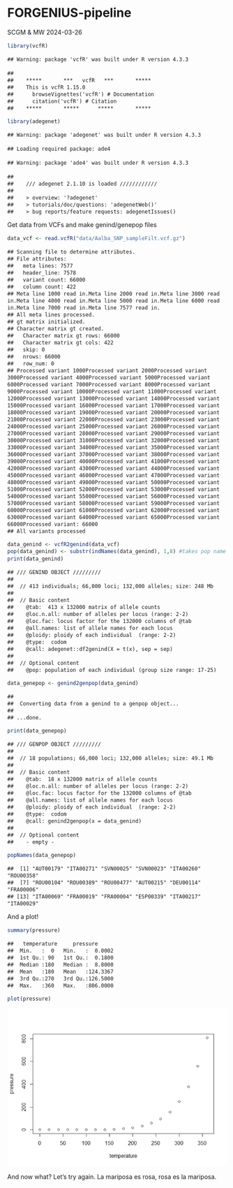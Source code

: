 FORGENIUS-pipeline
================
SCGM & MW
2024-03-26

``` r
library(vcfR)
```

    ## Warning: package 'vcfR' was built under R version 4.3.3

    ## 
    ##    *****       ***   vcfR   ***       *****
    ##    This is vcfR 1.15.0 
    ##      browseVignettes('vcfR') # Documentation
    ##      citation('vcfR') # Citation
    ##    *****       *****      *****       *****

``` r
library(adegenet)
```

    ## Warning: package 'adegenet' was built under R version 4.3.3

    ## Loading required package: ade4

    ## Warning: package 'ade4' was built under R version 4.3.3

    ## 
    ##    /// adegenet 2.1.10 is loaded ////////////
    ## 
    ##    > overview: '?adegenet'
    ##    > tutorials/doc/questions: 'adegenetWeb()' 
    ##    > bug reports/feature requests: adegenetIssues()

Get data from VCFs and make genind/genepop files

``` r
data_vcf <- read.vcfR("data/Aalba_SNP_sampleFilt.vcf.gz")
```

    ## Scanning file to determine attributes.
    ## File attributes:
    ##   meta lines: 7577
    ##   header_line: 7578
    ##   variant count: 66000
    ##   column count: 422
    ## Meta line 1000 read in.Meta line 2000 read in.Meta line 3000 read in.Meta line 4000 read in.Meta line 5000 read in.Meta line 6000 read in.Meta line 7000 read in.Meta line 7577 read in.
    ## All meta lines processed.
    ## gt matrix initialized.
    ## Character matrix gt created.
    ##   Character matrix gt rows: 66000
    ##   Character matrix gt cols: 422
    ##   skip: 0
    ##   nrows: 66000
    ##   row_num: 0
    ## Processed variant 1000Processed variant 2000Processed variant 3000Processed variant 4000Processed variant 5000Processed variant 6000Processed variant 7000Processed variant 8000Processed variant 9000Processed variant 10000Processed variant 11000Processed variant 12000Processed variant 13000Processed variant 14000Processed variant 15000Processed variant 16000Processed variant 17000Processed variant 18000Processed variant 19000Processed variant 20000Processed variant 21000Processed variant 22000Processed variant 23000Processed variant 24000Processed variant 25000Processed variant 26000Processed variant 27000Processed variant 28000Processed variant 29000Processed variant 30000Processed variant 31000Processed variant 32000Processed variant 33000Processed variant 34000Processed variant 35000Processed variant 36000Processed variant 37000Processed variant 38000Processed variant 39000Processed variant 40000Processed variant 41000Processed variant 42000Processed variant 43000Processed variant 44000Processed variant 45000Processed variant 46000Processed variant 47000Processed variant 48000Processed variant 49000Processed variant 50000Processed variant 51000Processed variant 52000Processed variant 53000Processed variant 54000Processed variant 55000Processed variant 56000Processed variant 57000Processed variant 58000Processed variant 59000Processed variant 60000Processed variant 61000Processed variant 62000Processed variant 63000Processed variant 64000Processed variant 65000Processed variant 66000Processed variant: 66000
    ## All variants processed

``` r
data_genind <- vcfR2genind(data_vcf)
pop(data_genind) <- substr(indNames(data_genind), 1,8) #takes pop name from the first 8 digits of sample name, e.g. AUT00215
print(data_genind)
```

    ## /// GENIND OBJECT /////////
    ## 
    ##  // 413 individuals; 66,000 loci; 132,000 alleles; size: 248 Mb
    ## 
    ##  // Basic content
    ##    @tab:  413 x 132000 matrix of allele counts
    ##    @loc.n.all: number of alleles per locus (range: 2-2)
    ##    @loc.fac: locus factor for the 132000 columns of @tab
    ##    @all.names: list of allele names for each locus
    ##    @ploidy: ploidy of each individual  (range: 2-2)
    ##    @type:  codom
    ##    @call: adegenet::df2genind(X = t(x), sep = sep)
    ## 
    ##  // Optional content
    ##    @pop: population of each individual (group size range: 17-25)

``` r
data_genepop <- genind2genpop(data_genind)
```

    ## 
    ##  Converting data from a genind to a genpop object... 
    ## 
    ## ...done.

``` r
print(data_genepop)
```

    ## /// GENPOP OBJECT /////////
    ## 
    ##  // 18 populations; 66,000 loci; 132,000 alleles; size: 49.1 Mb
    ## 
    ##  // Basic content
    ##    @tab:  18 x 132000 matrix of allele counts
    ##    @loc.n.all: number of alleles per locus (range: 2-2)
    ##    @loc.fac: locus factor for the 132000 columns of @tab
    ##    @all.names: list of allele names for each locus
    ##    @ploidy: ploidy of each individual  (range: 2-2)
    ##    @type:  codom
    ##    @call: genind2genpop(x = data_genind)
    ## 
    ##  // Optional content
    ##    - empty -

``` r
popNames(data_genepop)
```

    ##  [1] "AUT00179" "ITA00271" "SVN00025" "SVN00023" "ITA00260" "ROU00358"
    ##  [7] "ROU00104" "ROU00389" "ROU00477" "AUT00215" "DEU00114" "FRA00006"
    ## [13] "ITA00069" "FRA00019" "FRA00004" "ESP00339" "ITA00217" "ITA00029"

And a plot!

``` r
summary(pressure)
```

    ##   temperature     pressure       
    ##  Min.   :  0   Min.   :  0.0002  
    ##  1st Qu.: 90   1st Qu.:  0.1800  
    ##  Median :180   Median :  8.8000  
    ##  Mean   :180   Mean   :124.3367  
    ##  3rd Qu.:270   3rd Qu.:126.5000  
    ##  Max.   :360   Max.   :806.0000

``` r
plot(pressure)
```

![](FORGENIUS-pipeline_files/figure-gfm/pressure-1.png)<!-- -->

And now what? Let’s try again. La mariposa es rosa, rosa es la mariposa.
